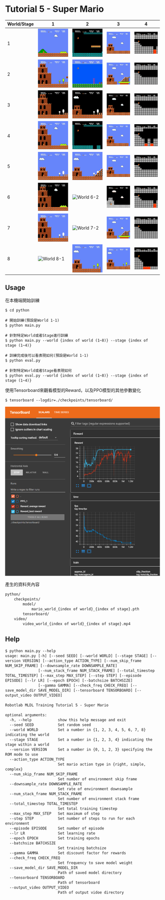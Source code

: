 # Tutorial 5 - Super Mario
|World/Stage|1|2|3|4|
|-|-|-|-|-|
|1|![World 1-1](./img/mario_world_1_1.gif)|![World 1-2](./img/mario_world_1_2.gif)|![World 1-3](./img/mario_world_1_3.gif)|![World 1-4](./img/mario_world_1_4.gif)|
|2|![World 2-1](./img/mario_world_2_1.gif)|![World 2-2](./img/mario_world_2_2.gif)|![World 2-3](./img/mario_world_2_3.gif)|![World 2-4](./img/mario_world_2_4.gif)|
|3|![World 3-1](./img/mario_world_3_1.gif)|![World 3-2](./img/mario_world_3_2.gif)|![World 3-3](./img/mario_world_3_3.gif)|![World 3-4](./img/mario_world_3_4.gif)|
|4|![World 4-1](./img/mario_world_4_1.gif)|![World 4-2](./img/mario_world_4_2.gif)|![World 4-3](./img/mario_world_4_3.gif)|![World 4-4](./img/mario_world_4_4.gif)|
|5|![World 5-1](./img/mario_world_5_1.gif)|![World 5-2](./img/mario_world_5_2.gif)|![World 5-3](./img/mario_world_5_3.gif)|![World 5-4](./img/mario_world_5_4.gif)|
|6|![World 6-1](./img/mario_world_6_1.gif)|![World 6-2](./img/mario_world_6_2.gif)|![World 6-3](./img/mario_world_6_3.gif)|![World 6-4](./img/mario_world_6_4.gif)|
|7|![World 7-1](./img/mario_world_7_1.gif)|![World 7-2](./img/mario_world_7_2.gif)|![World 7-3](./img/mario_world_7_3.gif)|![World 7-4](./img/mario_world_7_4.gif)|
|8|![World 8-1](./img/mario_world_8_1.gif)|![World 8-2](./img/mario_world_8_2.gif)|![World 8-3](./img/mario_world_8_3.gif)|![World 8-4](./img/mario_world_8_4.gif)|

## Usage
在本機端開始訓練
```shell
$ cd python

# 開始訓練(預設是World 1-1)
$ python main.py

# 針對特定World或者Stage進行訓練
$ python main.py --world {index of world (1~8)} --stage {index of stage (1~4)}

# 訓練完成後可以看表現如何(預設是World 1-1)
$ python eval.py

# 針對特定World或者Stage看表現如何
$ python eval.py --world {index of world (1~8)} --stage {index of stage (1~4)}
```

使用Tensorboard來觀看模型的Reward，以及PPO模型的其他參數變化
```shell
$ tensorboard --logdir=./checkpoints/tensorboard/
```

![tensorboard](./img/tutorial-5-tensorboard.png)

產生的資料夾內容
```shell
python/
    checkpoints/
        model/
            mario_world_{index of world}_{index of stage}.pth
        tensorboard/
    video/
        video_world_{index of world}_{index of stage}.mp4
```

## Help
```shell
$ python main.py --help
usage: main.py [-h] [--seed SEED] [--world WORLD] [--stage STAGE] [--version VERSION] [--action_type ACTION_TYPE] [--num_skip_frame NUM_SKIP_FRAME] [--downsample_rate DOWNSAMPLE_RATE]
               [--num_stack_frame NUM_STACK_FRAME] [--total_timestep TOTAL_TIMESTEP] [--max_step MAX_STEP] [--step STEP] [--episode EPISODE] [--lr LR] [--epoch EPOCH] [--batchsize BATCHSIZE]
               [--gamma GAMMA] [--check_freq CHECK_FREQ] [--save_model_dir SAVE_MODEL_DIR] [--tensorboard TENSORBOARD] [--output_video OUTPUT_VIDEO]

Robotlab MLDL Training Tutorial 5 - Super Mario

optional arguments:
  -h, --help            show this help message and exit
  --seed SEED           Set random seed
  --world WORLD         Set a number in {1, 2, 3, 4, 5, 6, 7, 8} indicating the world
  --stage STAGE         Set a number in {1, 2, 3, 4} indicating the stage within a world
  --version VERSION     Set a number in {0, 1, 2, 3} specifying the ROM mode to use
  --action_type ACTION_TYPE
                        Set mario action type in {right, simple, complex}
  --num_skip_frame NUM_SKIP_FRAME
                        Set number of environment skip frame
  --downsample_rate DOWNSAMPLE_RATE
                        Set rate of environment downsample
  --num_stack_frame NUM_STACK_FRAME
                        Set number of environment stack frame
  --total_timestep TOTAL_TIMESTEP
                        Set total training timestep
  --max_step MAX_STEP   Set maximum of step
  --step STEP           Set number of steps to run for each environment
  --episode EPISODE     Set number of episode
  --lr LR               Set learning rate
  --epoch EPOCH         Set training epochs
  --batchsize BATCHSIZE
                        Set training batchsize
  --gamma GAMMA         Set discount factor for rewards
  --check_freq CHECK_FREQ
                        Set frequency to save model weight
  --save_model_dir SAVE_MODEL_DIR
                        Path of saved model directory
  --tensorboard TENSORBOARD
                        Path of tensorboard
  --output_video OUTPUT_VIDEO
                        Path of output vidoe directory
```
